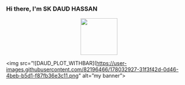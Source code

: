 ### Hi there, I'm SK DAUD HASSAN

<div id="header" align="center">
  <img src="https://media.giphy.com/media/HwBlFQZFcAoUcPHZdX/giphy.gif" width="100"/>
</div>

<img src=”![DAUD_PLOT_WITHBAR](https://user-images.githubusercontent.com/82196466/178032927-31f3f42d-0d46-4beb-b5d1-f87fb36e3c11.png" alt=”my banner”>

